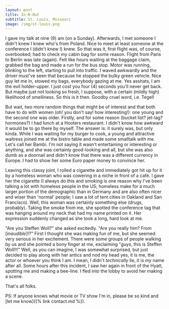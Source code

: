 ```yaml
---
layout: post
title: In-N-Out
subtitle: St. Louis, Missouri
image: /img/st-louis.png
---
```


I gave my talk at nine (9) am (on a Sunday). Afterwards, I met someone I didn't knew I knew who's from Poland. Nice to meet at least someone at the conference I (didn't knew I) knew. So that was it, first flight was, of course, overbooked; had to check my cabin bag for some reason. Flight from Paris to Berlin was late (again). Felt like hours waiting at the baggage claim, grabbed the bag and made a run for the bus stop. Motor was running, blinking to the left, starting to pull into traffic. I waved awkwardly and the driver must've seen that because he stopped the bulky green vehicle. Nice guy let me in, stowed my bags, everybody gazing at me. Yes asshats, I am the evil holder-upper. I just cost you four (4) seconds you'll never get back. But maybe just not looking so fresh, I suppose, with a certain (mildly high) likelihood of smelliness. So this is it then. Goodby cruel word, i.e. Tegel!

But wait, two more random things that might be of interest and that both have to do with women (oh! you don't say! how interesting!): one young and the second one was older. Firstly, and for some reason (bucket list? jet-lag? hormones?) I had lunch at a Hooters restaurant. I didn't know how awkward it would be to go there by myself. The answer is: it surely was, but only kinda. While I was waiting for my burger to cook, a young and attractive waitress joined me at the bistro table and made some smalltalk with me. Let's call her Bambi. I'm not saying it wasn't entertaining or interesting or anything, and she was certainly good-looking and all, but she was also dumb as a doornail and didn't know that there was a different currency in Europe. I had to show her some Euro paper money to convince her.

Leaving this classy joint, I rolled a cigarette and immediately got hit up for it by a homeless woman who was cowering in a niche in front of a café. I gave her the cigarette (I always do this and smoking is one reason why I've been talking a lot with homeless people in the US; homeless make for a much larger portion of the demographic than in Germany and are also often nicer and wiser than 'normal' people; I saw a lot of tent cities in Oakland and San Francisco). Well, this woman was certainly something else (drugs, probably). Taking the smoke from me, she spotted the conference tag that was hanging around my neck that had my name printed on it. Her expression suddenly changed as she took a long, hard look at me.

"Are you Steffen Woll?" she asked excitedly. "Are you really him? From \[*inaudible*\]!?" First I thought she was making fun of me, but she seemed very serious in her excitement. There were some groups of people walking by us and she pointed a bony finger at me, exclaiming "guys, this is Steffen Woll!!!" Well, as you can imagine, I was somewhat surprised, but just decided to play along with her antics and nod my head yes, it is me, the actor or whoever you think I am. I mean, I didn't *technically* lie, it is my name after all. Some hours after this incident, I saw her again in front of the Hyatt, spotting me and making a bee-line. I fled into the lobby to avoid her making a scene.

That's all folks.

PS: If anyone knows what movie or TV show I'm in, please be so kind and [let me know]({% link contact.md %}).
